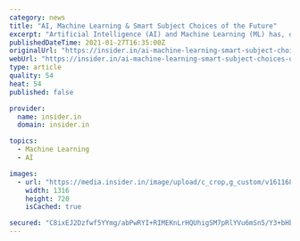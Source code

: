 ```yaml
---
category: news
title: "AI, Machine Learning & Smart Subject Choices of the Future"
excerpt: "Artificial Intelligence (AI) and Machine Learning (ML) has, over the past decade made waves across almost all industries. The impact AI and ML have had has evolved our global economy and had both a positive and negative impact on the world today."
publishedDateTime: 2021-01-27T16:35:00Z
originalUrl: "https://insider.in/ai-machine-learning-smart-subject-choices-of-the-future-feb15-2021/event"
webUrl: "https://insider.in/ai-machine-learning-smart-subject-choices-of-the-future-feb15-2021/event"
type: article
quality: 54
heat: 54
published: false

provider:
  name: insider.in
  domain: insider.in

topics:
  - Machine Learning
  - AI

images:
  - url: "https://media.insider.in/image/upload/c_crop,g_custom/v1611688816/gl7zke0vw2o6lbzczrlk.jpg"
    width: 1316
    height: 720
    isCached: true

secured: "C8ixEJ2Dzfwf5YYmg/abPwRYI+RIMEKnLrHQUhigSM7pRlYVu6mSn5/Y3+bHbzJWmcffOtgR6XebQxQJqXOW5HQ9VyD2oL/+RfkMd5YdqyYpJEqCUCuZLdFot/Fki3PwJmj7YCgqZ2Q64Wqtd+F4RZbLZd9QtD5UdvQGaVohv9fiQHKHB4DKwZtXE3gfpntOhD4R2iDA0XWRF9c0UNrnS9wRvGBPoaO+GpifXfjycA9nXbPI4jnbTJUBX8vQlT2lsrzLURbZPrfEMkYGOMkz9tOFgE8yEXYBq+9LFORv7DScl3W4pfpRbKff1OG92SlvUzW8YqzJeFjgtQuuMCJF0nfSr5GlZJkYcH1z+yW2v38=;3Z66e3CUogDyJI2iT7FSpw=="
---
```


